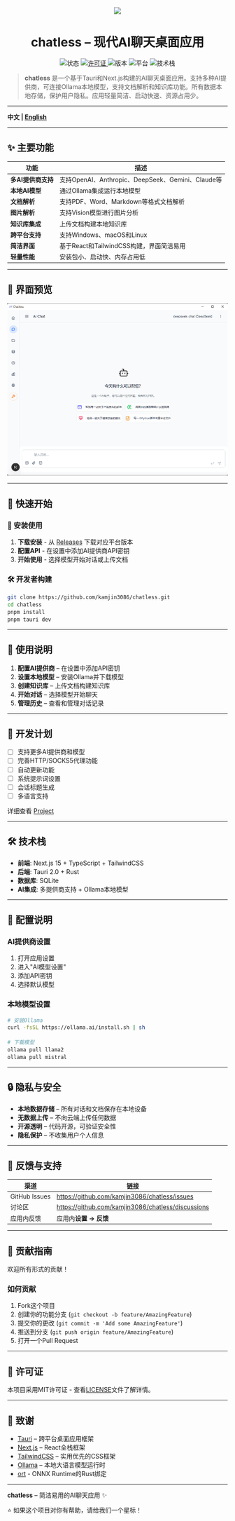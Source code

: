<div align="center">
  <img  src="public/logo.svg"/>
</div>


<h1 align="center">
  chatless – 现代AI聊天桌面应用
</h1>

<p align="center">
  <img alt="状态" src="https://img.shields.io/badge/status-active-success?style=flat-square" />
  <a href="https://github.com/kamjin3086/chatless/blob/main/LICENSE">
    <img alt="许可证" src="https://img.shields.io/badge/license-MIT-green?style=flat-square" />
  </a>
  <img alt="版本" src="https://img.shields.io/badge/version-v0.1.0-blue?style=flat-square" />
  <img alt="平台" src="https://img.shields.io/badge/platform-cross--platform-orange?style=flat-square" />
  <img alt="技术栈" src="https://img.shields.io/badge/stack-Tauri%20%7C%20Next.js%20%7C%20Rust-purple?style=flat-square" />
</p>

> **chatless** 是一个基于Tauri和Next.js构建的AI聊天桌面应用。支持多种AI提供商，可连接Ollama本地模型，支持文档解析和知识库功能。所有数据本地存储，保护用户隐私。应用轻量简洁、启动快速、资源占用少。

---

**中文 | [English](README_EN.md)**

---

## ✨ 主要功能

| 功能 | 描述 |
| --- | --- |
| **多AI提供商支持** | 支持OpenAI、Anthropic、DeepSeek、Gemini、Claude等 |
| **本地AI模型** | 通过Ollama集成运行本地模型 |
| **文档解析** | 支持PDF、Word、Markdown等格式文档解析 |
| **图片解析** | 支持Vision模型进行图片分析 |
| **知识库集成** | 上传文档构建本地知识库 |
| **跨平台支持** | 支持Windows、macOS和Linux |
| **简洁界面** | 基于React和TailwindCSS构建，界面简洁易用 |
| **轻量性能** | 安装包小、启动快、内存占用低 |

---

## 📸 界面预览

![chatless截图](/docs/assets/screenshot-main1.png)

---

## 🚀 快速开始

### 🎯 安装使用
1. **下载安装** - 从 [Releases](https://github.com/kamjin3086/chatless/releases) 下载对应平台版本
2. **配置API** - 在设置中添加AI提供商API密钥
3. **开始使用** - 选择模型开始对话或上传文档

### 🛠️ 开发者构建
```bash
git clone https://github.com/kamjin3086/chatless.git
cd chatless
pnpm install
pnpm tauri dev
```

---

## 📝 使用说明

1. **配置AI提供商** – 在设置中添加API密钥
2. **设置本地模型** – 安装Ollama并下载模型
3. **创建知识库** – 上传文档构建知识库
4. **开始对话** – 选择模型开始聊天
5. **管理历史** – 查看和管理对话记录

---

## 🎯 开发计划

- [ ] 支持更多AI提供商和模型
- [ ] 完善HTTP/SOCKS5代理功能
- [ ] 自动更新功能
- [ ] 系统提示词设置
- [ ] 会话标题生成
- [ ] 多语言支持

详细查看 [Project](https://github.com/users/kamjin3086/projects/1)

---

## 🛠️ 技术栈

- **前端**: Next.js 15 + TypeScript + TailwindCSS
- **后端**: Tauri 2.0 + Rust
- **数据库**: SQLite
- **AI集成**: 多提供商支持 + Ollama本地模型

---

## 🔧 配置说明

### AI提供商设置
1. 打开应用设置
2. 进入"AI模型设置"
3. 添加API密钥
4. 选择默认模型

### 本地模型设置
```bash
# 安装Ollama
curl -fsSL https://ollama.ai/install.sh | sh

# 下载模型
ollama pull llama2
ollama pull mistral
```

---

## 🔒 隐私与安全

* **本地数据存储** – 所有对话和文档保存在本地设备
* **无数据上传** – 不向云端上传任何数据
* **开源透明** – 代码开源，可验证安全性
* **隐私保护** – 不收集用户个人信息

---

## 💬 反馈与支持

| 渠道 | 链接 |
| --- | --- |
| GitHub Issues | <https://github.com/kamjin3086/chatless/issues> |
| 讨论区 | <https://github.com/kamjin3086/chatless/discussions> |
| 应用内反馈 | 应用内**设置 → 反馈** |

---

## 🤝 贡献指南

欢迎所有形式的贡献！

### 如何贡献
1. Fork这个项目
2. 创建你的功能分支 (`git checkout -b feature/AmazingFeature`)
3. 提交你的更改 (`git commit -m 'Add some AmazingFeature'`)
4. 推送到分支 (`git push origin feature/AmazingFeature`)
5. 打开一个Pull Request

---

## 📜 许可证

本项目采用MIT许可证 - 查看[LICENSE](LICENSE)文件了解详情。

---

## 🙏 致谢

- [Tauri](https://tauri.app/) – 跨平台桌面应用框架
- [Next.js](https://nextjs.org/) – React全栈框架
- [TailwindCSS](https://tailwindcss.com/) – 实用优先的CSS框架
- [Ollama](https://ollama.ai/) – 本地大语言模型运行时
- [ort](https://ort.pyke.io/) - ONNX Runtime的Rust绑定

---

<p align="center">

**chatless** – 简洁易用的AI聊天应用 ✨

⭐ 如果这个项目对你有帮助，请给我们一个星标！

</p> 
